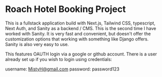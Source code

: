 # Roach Hotel Booking Project

This is a fullstack application build with Next.js, Tailwind CSS, typescript, Next Auth, and Sanity as a backend / CMS. This is the second time I have worked with Sanity. It is very fast and convenient, but doesn't offer the customization options that working with something like Django offers. Sanity is also very easy to use.

This features OAUTH login via a google or github account. There is a user already set up if you wish to login using credentials:

username: MistyH@gmail.com
password: password123
